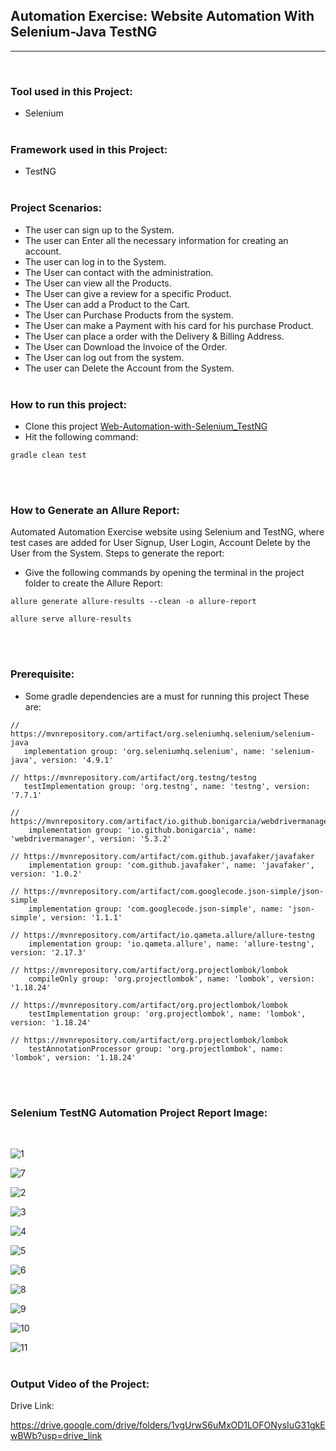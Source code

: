 <h2>Automation Exercise: Website Automation With Selenium-Java TestNG</h2> 
<hr>

<br>

### Tool used in this Project: <br>
 - Selenium
<br><br>

### Framework used in this Project: <br>
 - TestNG
<br><br>

 ### Project Scenarios: <br>
 - The user can sign up to the System.
 - The user can Enter all the necessary information for creating an account. 
 - The user can log in to the System.
 - The User can contact with the administration.
 - The User can view all the Products.
 - The User can give a review for a specific Product.
 - The User can add a Product to the Cart.
 - The User can Purchase Products from the system.
 - The User can make a Payment with his card for his purchase Product.
 - The User can place a order with the Delivery & Billing Address.
 - The User can Download the Invoice of the Order.
 - The User can log out from the system.
 - The user can Delete the Account from the System.
   <br><br>

 ### How to run this project: <br>
 - Clone this project [Web-Automation-with-Selenium_TestNG](https://github.com/ahnafahmad/Web-Automation-With-Selenium-TestNG-Project_2.git)
 - Hit the following command:
  ```
 gradle clean test
 ```
<br><br>

  ### How to Generate an Allure Report: <br>
 Automated Automation Exercise website using Selenium and TestNG, where test cases are added for User Signup, User Login, Account Delete by the User from the System.
 Steps to generate the report:
 - Give the following commands by opening the terminal in the project folder to create the Allure Report:
```
allure generate allure-results --clean -o allure-report
 ```
 ```
 allure serve allure-results
```
<br><br>

 ### Prerequisite:<br>
  - Some gradle dependencies are a must for running this project
  These are: 
 ```
// https://mvnrepository.com/artifact/org.seleniumhq.selenium/selenium-java
    implementation group: 'org.seleniumhq.selenium', name: 'selenium-java', version: '4.9.1'
 ```
 ```
// https://mvnrepository.com/artifact/org.testng/testng
    testImplementation group: 'org.testng', name: 'testng', version: '7.7.1'
```
```
// https://mvnrepository.com/artifact/io.github.bonigarcia/webdrivermanager
    implementation group: 'io.github.bonigarcia', name: 'webdrivermanager', version: '5.3.2'
```
```
// https://mvnrepository.com/artifact/com.github.javafaker/javafaker
    implementation group: 'com.github.javafaker', name: 'javafaker', version: '1.0.2'
```
```
// https://mvnrepository.com/artifact/com.googlecode.json-simple/json-simple
    implementation group: 'com.googlecode.json-simple', name: 'json-simple', version: '1.1.1'
```
```
// https://mvnrepository.com/artifact/io.qameta.allure/allure-testng
    implementation group: 'io.qameta.allure', name: 'allure-testng', version: '2.17.3'
```
```
// https://mvnrepository.com/artifact/org.projectlombok/lombok
    compileOnly group: 'org.projectlombok', name: 'lombok', version: '1.18.24'
```
```     
// https://mvnrepository.com/artifact/org.projectlombok/lombok
    testImplementation group: 'org.projectlombok', name: 'lombok', version: '1.18.24'
```
```     
// https://mvnrepository.com/artifact/org.projectlombok/lombok
    testAnnotationProcessor group: 'org.projectlombok', name: 'lombok', version: '1.18.24'
```
<br><br>

### Selenium TestNG Automation Project Report Image:
<br>

![1](https://github.com/ahnafahmad/Web-Automation-With-Selenium-TestNG-Project_2/assets/58990500/58dc41d1-d4fb-4547-b615-427a79946bcb)


![7](https://github.com/ahnafahmad/Web-Automation-With-Selenium-TestNG-Project_2/assets/58990500/3f248b79-d178-4009-8202-9529a517056c)


![2](https://github.com/ahnafahmad/Web-Automation-With-Selenium-TestNG-Project_2/assets/58990500/89b2ae74-c357-47b4-926d-e52ffeb12bc8)


![3](https://github.com/ahnafahmad/Web-Automation-With-Selenium-TestNG-Project_2/assets/58990500/5c1f386a-d768-4370-b8be-f3772936dd89)


![4](https://github.com/ahnafahmad/Web-Automation-With-Selenium-TestNG-Project_2/assets/58990500/e9f2d7ee-3b51-4051-bc30-2a9e2d6e3a57)


![5](https://github.com/ahnafahmad/Web-Automation-With-Selenium-TestNG-Project_2/assets/58990500/d1439f61-6588-4efa-a6cb-705f307f3a8c)


![6](https://github.com/ahnafahmad/Web-Automation-With-Selenium-TestNG-Project_2/assets/58990500/548e3a9d-ff90-4bc9-94d8-51863c539785)


![8](https://github.com/ahnafahmad/Web-Automation-With-Selenium-TestNG-Project_2/assets/58990500/07dd8788-ab01-439d-ade2-c5f17d1b4fa4)


![9](https://github.com/ahnafahmad/Web-Automation-With-Selenium-TestNG-Project_2/assets/58990500/d4c282cf-6679-4a8c-aaf0-07caa5656d03)


![10](https://github.com/ahnafahmad/Web-Automation-With-Selenium-TestNG-Project_2/assets/58990500/31bbf19c-2af2-49ec-b9ab-92909225f285)


![11](https://github.com/ahnafahmad/Web-Automation-With-Selenium-TestNG-Project_2/assets/58990500/e92142a0-ed2c-4396-911d-21f0f3689300)
<br><br>


### Output Video of the Project:<br>


Drive Link: 

https://drive.google.com/drive/folders/1vgUrwS6uMxOD1LOFONysIuG31gkEwBWb?usp=drive_link
